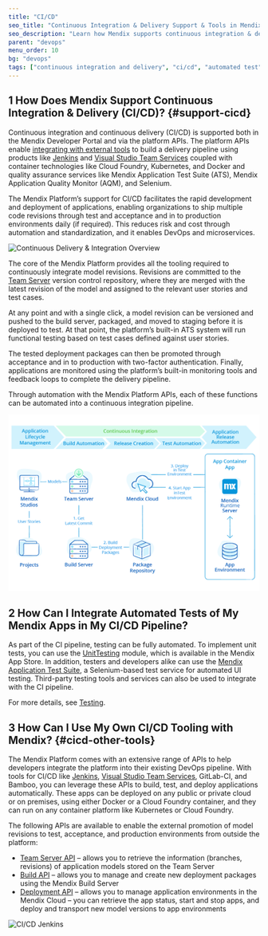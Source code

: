 ```yaml
---
title: "CI/CD"
seo_title: "Continuous Integration & Delivery Support & Tools in Mendix (CI/CD)"
seo_description: "Learn how Mendix supports continuous integration & delivery (CI/CD) through platform features & the ability to integrate with external tools. Visit for more!"
parent: "devops"
menu_order: 10
bg: "devops"
tags: ["continuous integration and delivery", "ci/cd", "automated test", "API", "jenkins", "testing"]
---
```


## 1 How Does Mendix Support Continuous Integration & Delivery (CI/CD)? {#support-cicd}

Continuous integration and continuous delivery (CI/CD) is supported both in the Mendix Developer Portal and via the platform APIs. The platform APIs enable [integrating with external tools](devops-overview#devops-tools) to build a delivery pipeline using products like [Jenkins](https://github.com/mendix/azure-kubernetes-cicd-reference-impl) and [Visual Studio Team Services](https://github.com/mendix/azure-kubernetes-cicd-reference-impl-vsts) coupled with container technologies like Cloud Foundry, Kubernetes, and Docker and quality assurance services like Mendix Application Test Suite (ATS), Mendix Application Quality Monitor (AQM), and Selenium.

The Mendix Platform’s support for CI/CD facilitates the rapid development and deployment of applications, enabling organizations to ship multiple code revisions through test and acceptance and in to production environments daily (if required). This reduces risk and cost through automation and standardization, and it enables DevOps and microservices.

![Continuous Delivery & Integration Overview](attachments/cicd-overview.png)

The core of the Mendix Platform provides all the tooling required to continuously integrate model revisions. Revisions are committed to the [Team Server](version-control) version control repository, where they are merged with the latest revision of the model and assigned to the relevant user stories and test cases.

At any point and with a single click, a model revision can be versioned and pushed to the build server, packaged, and moved to staging before it is deployed to test. At that point, the platform’s built-in ATS system will run functional testing based on test cases defined against user stories.

The tested deployment packages can then be promoted through acceptance and in to production with two-factor authentication. Finally, applications are monitored using the platform’s built-in monitoring tools and feedback loops to complete the delivery pipeline.

Through automation with the Mendix Platform APIs, each of these functions can be automated into a continuous integration pipeline.

![CI/CD Mapping](attachments/cicd-mapping.png)

## 2 How Can I Integrate Automated Tests of My Mendix Apps in My CI/CD Pipeline?

As part of the CI pipeline, testing can be fully automated. To implement unit tests, you can use the [UnitTesting](https://appstore.home.mendix.com/link/app/390/) module, which is available in the Mendix App Store. In addition, testers and developers alike can use the [Mendix Application Test Suite](https://docs.mendix.com/ats/), a Selenium-based test service for automated UI testing. Third-party testing tools and services can also be used to integrate with the CI pipeline.

For more details, see [Testing](test-automation-qa).

## 3 How Can I Use My Own CI/CD Tooling with Mendix? {#cicd-other-tools}

The Mendix Platform comes with an extensive range of APIs to help developers integrate the platform into their existing DevOps pipeline. With tools for CI/CD like [Jenkins](https://github.com/mendix/azure-kubernetes-cicd-reference-impl), [Visual Studio Team Services](https://github.com/mendix/azure-kubernetes-cicd-reference-impl-vsts), GitLab-CI, and Bamboo, you can leverage these APIs to build, test, and deploy applications automatically. These apps can be deployed on any public or private cloud or on premises, using either Docker or a Cloud Foundry container, and they can run on any container platform like Kubernetes or Cloud Foundry.

The following APIs are available to enable the external promotion of model revisions to test, acceptance, and production environments from outside the platform:

* [Team Server API](https://docs.mendix.com/apidocs-mxsdk/apidocs/team-server-api) – allows you to retrieve the information (branches, revisions) of application models stored on the Team Server
* [Build API](https://docs.mendix.com/apidocs-mxsdk/apidocs/build-api) – allows you to manage and create new deployment packages using the Mendix Build Server
* [Deployment API](https://docs.mendix.com/apidocs-mxsdk/apidocs/deploy-api) – allows you to manage application environments in the Mendix Cloud – you can retrieve the app status, start and stop apps, and deploy and transport new model versions to app environments

![CI/CD Jenkins](attachments/cicd-jenkins-docker.png)
